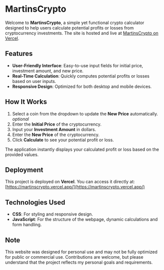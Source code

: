 # MartinsCrypto

Welcome to **MartinsCrypto**, a simple yet functional crypto calculator designed to help users calculate potential profits or losses from cryptocurrency investments. The site is hosted and live at [MartinsCrypto on Vercel](https://martinscrypto.vercel.app/).

## Features

- **User-Friendly Interface**: Easy-to-use input fields for initial price, investment amount, and new price.
- **Real-Time Calculation**: Quickly computes potential profits or losses based on user inputs.
- **Responsive Design**: Optimized for both desktop and mobile devices.

## How It Works

1. Select a coin from the dropdown to update the **New Price** automatically. *optional*
2. Enter the **Initial Price** of the cryptocurrency.
2. Input your **Investment Amount** in dollars.
3. Enter the **New Price** of the cryptocurrency.
4. Click **Calculate** to see your potential profit or loss.

The application instantly displays your calculated profit or loss based on the provided values.

## Deployment

This project is deployed on **Vercel**. You can access it directly at:
[https://martinscrypto.vercel.app/](https://martinscrypto.vercel.app/)

## Technologies Used

- **CSS**: For styling and responsive design.
- **JavaScript**: For the structure of the webpage, dynamic calculations and form handling.

## Note
This website was designed for personal use and may not be fully optimized for public or commercial use. Contributions are welcome, but please understand that the project reflects my personal goals and requirements.
